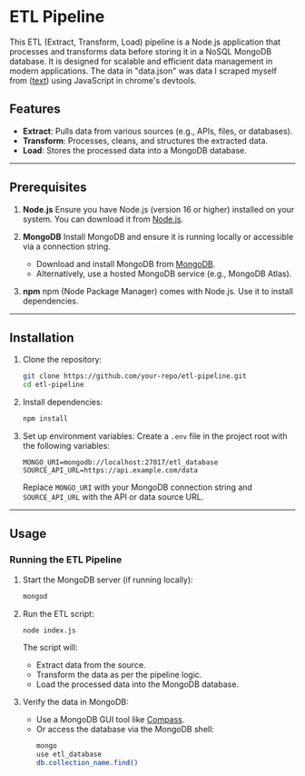 # ETL Pipeline

This ETL (Extract, Transform, Load) pipeline is a Node.js application that processes and transforms data before storing it in a NoSQL MongoDB database. It is designed for scalable and efficient data management in modern applications. The data in "data.json" was data I scraped myself from ([text](https://vt.poi.cat/vtuber/ceres-fauna)) using JavaScript in chrome's devtools.

## Features
- **Extract**: Pulls data from various sources (e.g., APIs, files, or databases).
- **Transform**: Processes, cleans, and structures the extracted data.
- **Load**: Stores the processed data into a MongoDB database.

---

## Prerequisites

1. **Node.js**
   Ensure you have Node.js (version 16 or higher) installed on your system. You can download it from [Node.js](https://nodejs.org/).

2. **MongoDB**
   Install MongoDB and ensure it is running locally or accessible via a connection string.
   - Download and install MongoDB from [MongoDB](https://www.mongodb.com/try/download/community).
   - Alternatively, use a hosted MongoDB service (e.g., MongoDB Atlas).

3. **npm**
   npm (Node Package Manager) comes with Node.js. Use it to install dependencies.

---

## Installation

1. Clone the repository:
   ```bash
   git clone https://github.com/your-repo/etl-pipeline.git
   cd etl-pipeline
   ```

2. Install dependencies:
   ```bash
   npm install
   ```

3. Set up environment variables:
   Create a `.env` file in the project root with the following variables:
   ```env
   MONGO_URI=mongodb://localhost:27017/etl_database
   SOURCE_API_URL=https://api.example.com/data
   ```
   Replace `MONGO_URI` with your MongoDB connection string and `SOURCE_API_URL` with the API or data source URL.

---

## Usage

### Running the ETL Pipeline

1. Start the MongoDB server (if running locally):
   ```bash
   mongod
   ```

2. Run the ETL script:
   ```bash
   node index.js
   ```

   The script will:
   - Extract data from the source.
   - Transform the data as per the pipeline logic.
   - Load the processed data into the MongoDB database.

3. Verify the data in MongoDB:
   - Use a MongoDB GUI tool like [Compass](https://www.mongodb.com/products/compass).
   - Or access the database via the MongoDB shell:
     ```bash
     mongo
     use etl_database
     db.collection_name.find()
     ```
